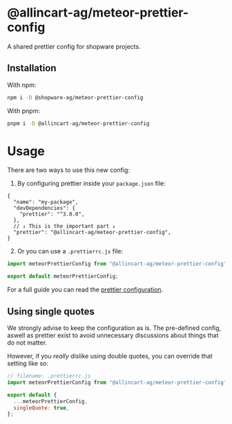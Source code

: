 # @allincart-ag/meteor-prettier-config

A shared prettier config for shopware projects.

## Installation

With npm:

```bash
npm i -D @shopware-ag/meteor-prettier-config
```

With pnpm:

```bash
pnpm i -D @allincart-ag/meteor-prettier-config
```

# Usage

There are two ways to use this new config:

1. By configuring prettier inside your `package.json` file:

```jsonc
{
  "name": "my-package",
  "devDependencies": {
    "prettier": "^3.0.0",
  },
  // ↓ This is the important part ↓
  "prettier": "@allincart-ag/meteor-prettier-config",
}
```

2. Or you can use a `.prettierrc.js` file:

```js
import meteorPrettierConfig from "@allincart-ag/meteor-prettier-config";

export default meteorPrettierConfig;
```

For a full guide you can read the [prettier configuration](https://prettier.io/docs/sharing-configurations#extending-a-sharable-config).

## Using single quotes

We strongly advise to keep the configuration as is. The pre-defined config, aswell as prettier exist to avoid unnecessary discussions about things that do not matter.

However, if you _really_ dislike using double quotes, you can override
that setting like so:

```js
// filename: .prettierrc.js
import meteorPrettierConfig from "@allincart-ag/meteor-prettier-config";

export default {
  ...meteorPrettierConfig,
  singleQuote: true,
};
```
